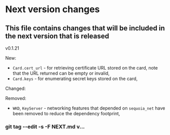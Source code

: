 # Next version changes
## This file contains changes that will be included in the next version that is released
v0.1.21

New:
  - `Card.cert_url` - for retrieving certificate URL stored on the card, note that the URL returned can be empty or invalid,
  - `Card.keys` - for enumerating secret keys stored on the card,

Changed:

Removed:
  - `WKD`, `KeyServer` - networking features that depended on `sequoia_net` have been removed to reduce the dependency footprint,
### git tag --edit -s -F NEXT.md v...
